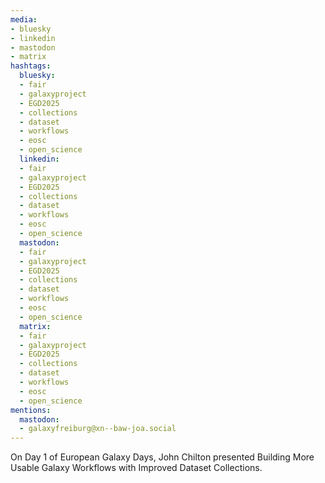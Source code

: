 ```yaml
---
media:
- bluesky
- linkedin
- mastodon
- matrix
hashtags:
  bluesky:
  - fair
  - galaxyproject
  - EGD2025
  - collections
  - dataset
  - workflows
  - eosc
  - open_science
  linkedin:
  - fair
  - galaxyproject
  - EGD2025
  - collections
  - dataset
  - workflows
  - eosc
  - open_science
  mastodon:
  - fair
  - galaxyproject
  - EGD2025
  - collections
  - dataset
  - workflows
  - eosc
  - open_science
  matrix:
  - fair
  - galaxyproject
  - EGD2025
  - collections
  - dataset
  - workflows
  - eosc
  - open_science
mentions:
  mastodon:
  - galaxyfreiburg@xn--baw-joa.social
---
```


On Day 1 of European Galaxy Days, John Chilton presented Building More Usable Galaxy Workflows with Improved Dataset Collections.